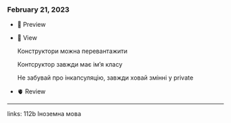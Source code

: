 
### February 21, 2023

- 👀 Preview
- 🧠 View
    
    Конструктори можна перевантажити
    
    Контсруктор завжди має ім’я класу
    
    Не забувай про інкапсуляцію, завжди ховай змінні у private
    
- 🫀 Review






---

links: 112b Іноземна мова

